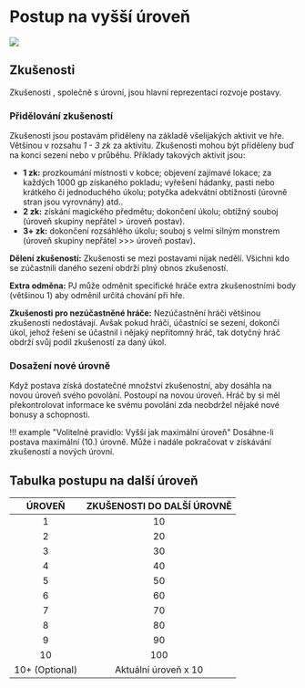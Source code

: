 # Postup na vyšší úroveň

<img src="/assets/levelUp.webp" style="zoom:100%;" />

## Zkušenosti

Zkušenosti , společně s úrovní, jsou hlavní reprezentací rozvoje postavy. 

### Přidělování zkušeností

Zkušenosti jsou postavám přiděleny na základě všelijakých aktivit ve hře. Většinou v rozsahu *1 - 3 zk* za aktivitu. Zkušenosti mohou být přiděleny buď na konci sezení nebo v průběhu. Příklady takových aktivit jsou: 

- **1 zk:**  prozkoumání místnosti v kobce; objevení zajímavé lokace; za každých 1000 gp získaného pokladu; vyřešení hádanky, pasti nebo krátkého či jednoduchého úkolu; potyčka adekvátní obtížnosti (úrovně stran jsou vyrovnány) atd.. 
- **2 zk:** získání magického předmětu; dokončení úkolu; obtížný souboj (úroveň skupiny nepřátel > úroveň postav). 
- **3+ zk:** dokončení rozsáhlého úkolu; souboj s velmi silným monstrem (úroveň skupiny nepřátel >>> úroveň postav).

**Dělení zkušeností:** Zkušenosti se mezi postavami nijak nedělí. Všichni kdo se zúčastnili daného sezení obdrží plný obnos zkušeností. 

**Extra odměna:** PJ může odměnit specifické hráče extra zkušenostními body (většinou 1) aby odměnil určitá chování při hře. 

**Zkušenosti pro nezúčastněné hráče:** Nezúčastnění hráči většinou zkušenosti nedostávají. Avšak pokud hráči, účastnící se sezení, dokončí úkol, jehož řešení se účastnil i nějaký nepřítomný hráč, tak dotyčný hráč obdrží svůj podíl zkušeností za daný úkol.

### Dosažení nové úrovně 

Když postava získá dostatečné množství zkušenostní, aby dosáhla na novou úroveň svého povolání. Postoupí na novou úroveň. Hráč by si měl překontrolovat informace ke svému povolání zda neobdržel nějaké nové bonusy a schopnosti.

!!! example "Volitelné pravidlo: Vyšší jak maximální úroveň"
	Dosáhne-li postava maximální (10.) úrovně. Může i nadále pokračovat v získávání zkušeností a nových úrovní.

## Tabulka postupu na další úroveň

|     ÚROVEŇ     | ZKUŠENOSTI DO DALŠÍ ÚROVNĚ |
| :------------: | :------------------------: |
|       1        |             10             |
|       2        |             20             |
|       3        |             30             |
|       4        |             40             |
|       5        |             50             |
|       6        |             60             |
|       7        |             70             |
|       8        |             80             |
|       9        |             90             |
|       10       |            100             |
| 10+ (Optional) |    Aktuální úroveň x 10    |
